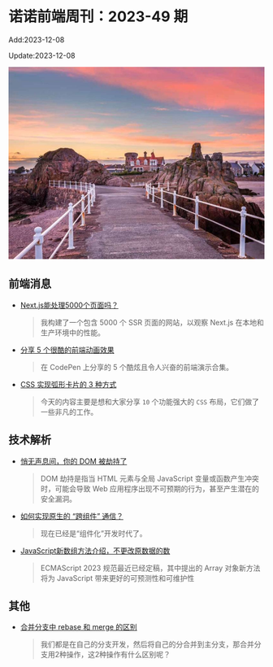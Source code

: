<!--
 * @Description: weekly-49
 * @Author: zoeblow
 * @Email: zoeblow@gmail.com
 * @Date: 2023-01-01 20:20:49
 * @LastEditors: wangfuyuan
 * @LastEditTime: 2023-12-08 16:39:15
 * @FilePath: \nuofe-weekly1\2023\weekly-49.md
 -->

# 诺诺前端周刊：2023-49 期

Add:2023-12-08

Update:2023-12-08

![202349](../images/2023/202349.jpg)

## 前端消息

- [Next.js能处理5000个页面吗？](https://mp.weixin.qq.com/s/ZPWgiWsWDqxfbLFxbULGXA)

  > 我构建了一个包含 5000 个 SSR 页面的网站，以观察 Next.js 在本地和生产环境中的性能。

- [分享 5 个很酷的前端动画效果](https://juejin.cn/post/7195566746668138556)

  > 在 CodePen 上分享的 5 个酷炫且令人兴奋的前端演示合集。

- [CSS 实现弧形卡片的 3 种方式](https://mp.weixin.qq.com/s/dPSINj2phmU03lYJBD06Xw)

  > 今天的内容主要是想和大家分享 `10` 个功能强大的 `CSS` 布局，它们做了一些非凡的工作。

## 技术解析

- [悄无声息间，你的 DOM 被劫持了](https://mp.weixin.qq.com/s/GQ8NctEspp67UF_s96WRAw)

  > DOM 劫持是指当 HTML 元素与全局 JavaScript 变量或函数产生冲突时，可能会导致 Web 应用程序出现不可预期的行为，甚至产生潜在的安全漏洞。

- [如何实现原生的 “跨组件” 通信？](https://mp.weixin.qq.com/s/cisiKydSMqb8Gm7OxhRknA)

  > 现在已经是“组件化”开发时代了。

- [JavaScript新数组方法介绍，不更改原数据的数](https://mp.weixin.qq.com/s/3abAsd4X9B1X3gnx0ARhSQ)

  > ECMAScript 2023 规范最近已经定稿，其中提出的 Array 对象新方法将为 JavaScript 带来更好的可预测性和可维护性

## 其他

- [合并分支中 rebase 和 merge 的区别](https://juejin.cn/post/7123826435357147166)

  > 我们都是在自己的分支开发，然后将自己的分合并到主分支，那合并分支用2种操作，这2种操作有什么区别呢？
